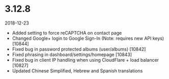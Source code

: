 # 3.12.8

2018-12-23

- Added setting to force reCAPTCHA on contact page
- Changed Google+ login to Google Sign-In (Note: requires new API keys) [10844]
- Fixed bug in password protected albums (user/albums) [10842]
- Fixed phrasing in dashboard/settings/homepage [10843]
- Fixed bug in client IP handling when using CloudFlare + load balancer [10827]
- Updated Chinese Simplified, Hebrew and Spanish translations
